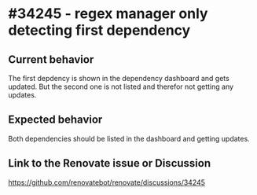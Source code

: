 # #34245 -  regex manager only detecting first dependency

## Current behavior

The first depdency is shown in the dependency dashboard and gets updated. But the second one is not listed and therefor not getting any updates.

## Expected behavior

Both dependencies should be listed in the dashboard and getting updates.

## Link to the Renovate issue or Discussion

https://github.com/renovatebot/renovate/discussions/34245

